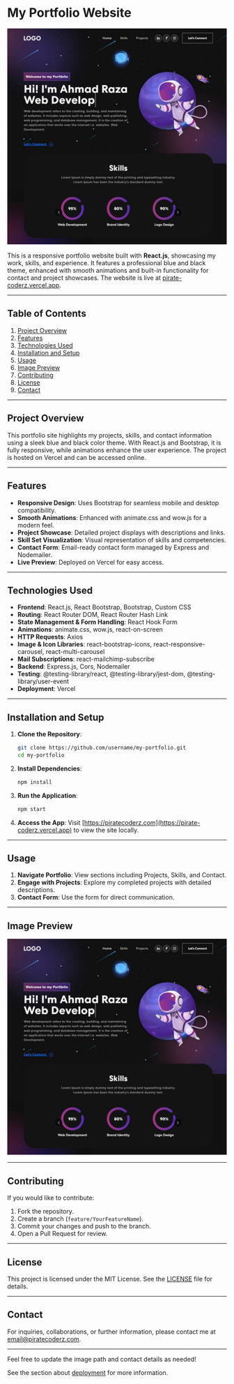 # My Portfolio Website


![Portfolio Preview](https://github.com/PirateCoderz/React-Portfolio/blob/main/src/assets/img/readme-img.jpeg) 

This is a responsive portfolio website built with **React.js**, showcasing my work, skills, and experience. It features a professional blue and black theme, enhanced with smooth animations and built-in functionality for contact and project showcases. The website is live at [pirate-coderz.vercel.app](https://pirate-coderz.vercel.app).

---

## Table of Contents

1. [Project Overview](#project-overview)
2. [Features](#features)
3. [Technologies Used](#technologies-used)
4. [Installation and Setup](#installation-and-setup)
5. [Usage](#usage)
6. [Image Preview](#image-preview)
7. [Contributing](#contributing)
8. [License](#license)
9. [Contact](#contact)

---

## Project Overview

This portfolio site highlights my projects, skills, and contact information using a sleek blue and black color theme. With React.js and Bootstrap, it is fully responsive, while animations enhance the user experience. The project is hosted on Vercel and can be accessed online.

---

## Features

- **Responsive Design**: Uses Bootstrap for seamless mobile and desktop compatibility.
- **Smooth Animations**: Enhanced with animate.css and wow.js for a modern feel.
- **Project Showcase**: Detailed project displays with descriptions and links.
- **Skill Set Visualization**: Visual representation of skills and competencies.
- **Contact Form**: Email-ready contact form managed by Express and Nodemailer.
- **Live Preview**: Deployed on Vercel for easy access.

---

## Technologies Used

- **Frontend**: React.js, React Bootstrap, Bootstrap, Custom CSS
- **Routing**: React Router DOM, React Router Hash Link
- **State Management & Form Handling**: React Hook Form
- **Animations**: animate.css, wow.js, react-on-screen
- **HTTP Requests**: Axios
- **Image & Icon Libraries**: react-bootstrap-icons, react-responsive-carousel, react-multi-carousel
- **Mail Subscriptions**: react-mailchimp-subscribe
- **Backend**: Express.js, Cors, Nodemailer
- **Testing**: @testing-library/react, @testing-library/jest-dom, @testing-library/user-event
- **Deployment**: Vercel

---

## Installation and Setup

1. **Clone the Repository**:
   ```bash
   git clone https://github.com/username/my-portfolio.git
   cd my-portfolio
   ```

2. **Install Dependencies**:
   ```bash
   npm install
   ```

3. **Run the Application**:
   ```bash
   npm start
   ```

4. **Access the App**:
   Visit [https://piratecoderz.com](https://pirate-coderz.vercel.app) to view the site locally.

---

## Usage

1. **Navigate Portfolio**: View sections including Projects, Skills, and Contact.
2. **Engage with Projects**: Explore my completed projects with detailed descriptions.
3. **Contact Form**: Use the form for direct communication.

---

## Image Preview

![Portfolio Preview](https://github.com/PirateCoderz/React-Portfolio/blob/main/src/assets/img/readme-img.jpeg) <!-- Replace with the actual path to your portfolio image -->

---

## Contributing

If you would like to contribute:
1. Fork the repository.
2. Create a branch (`feature/YourFeatureName`).
3. Commit your changes and push to the branch.
4. Open a Pull Request for review.

---

## License

This project is licensed under the MIT License. See the [LICENSE](LICENSE) file for details.

---

## Contact

For inquiries, collaborations, or further information, please contact me at [email@piratecoderz.com](mailto:galpha964@gmail.com?subject=Inquiry%20Regarding%20Portfolio%20Website&body=Hello%2C%0D%0A%0D%0AI%20am%20reaching%20out%20regarding%20your%20portfolio%20website%2C%20and%20I%20would%20like%20to%20inquire%20about%20your%20work%20or%20explore%20collaboration%20opportunities.%20Please%20let%20me%20know%20how%20I%20can%20connect%20with%20you%20further!%0D%0A%0D%0ABest%20regards%2C%0D%0A%5BYour%20Name%5D
).

--- 

Feel free to update the image path and contact details as needed!

See the section about [deployment](https://facebook.github.io/create-react-app/docs/deployment) for more information.
